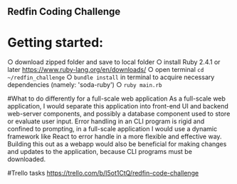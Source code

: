 ## Redfin Coding Challenge

# Getting started:
  ○ download zipped folder and save to local folder
  ○ install Ruby 2.4.1 or later https://www.ruby-lang.org/en/downloads/
  ○ open terminal `cd ~/redfin_challenge`
  ○ `bundle install` in terminal to acquire necessary dependencies (namely: 'soda-ruby')
  ○ `ruby main.rb`

#What to do differently for a full-scale web application
  As a full-scale web application, I would separate this application into front-end UI and backend web-server components, and possibly a database component used to store or evaluate user input. Error handling in an CLI program is rigid and confined to prompting, in a full-scale application I would use a dynamic framework like React to error handle in a more flexible and effective way. Building this out as a webapp would also be beneficial for making changes and updates to the application, because CLI programs must be downloaded.

#Trello tasks
  https://trello.com/b/I5ot1CtQ/redfin-code-challenge
